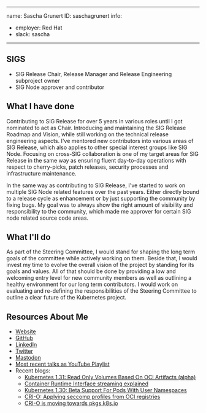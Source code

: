 -------------------------------------------------------------
name: Sascha Grunert
ID: saschagrunert
info:
  - employer: Red Hat
  - slack: sascha
-------------------------------------------------------------

## SIGS

- SIG Release Chair, Release Manager and Release Engineering subproject owner
- SIG Node approver and contributor

## What I have done

Contributing to SIG Release for over 5 years in various roles until I got
nominated to act as Chair. Introducing and maintaining the SIG Release Roadmap
and Vision, while still working on the technical release engineering aspects.
I've mentored new contributors into various areas of SIG Release, which also
applies to other special interest groups like SIG Node. Focusing on cross-SIG
collaboration is one of my target areas for SIG Release in the same way as
ensuring fluent day-to-day operations with respect to cherry-picks, patch
releases, security processes and infrastructure maintenance.

In the same way as contributing to SIG Release, I've started to work on multiple
SIG Node related features over the past years. Either directly bound to a
release cycle as enhancement or by just supporting the community by fixing bugs.
My goal was to always show the right amount of visibility and responsibility to
the community, which made me approver for certain SIG node related source code
areas.

## What I'll do

As part of the Steering Committee, I would stand for shaping the long term goals
of the committee while actively working on them. Beside that, I would invest my
time to evolve the overall vision of the project by standing for its goals and
values. All of that should be done by providing a low and welcoming entry level
for new community members as well as outlining a healthy environment for our
long term contributors. I would work on evaluating and re-defining the
responsibilities of the Steering Committee to outline a clear future of the
Kubernetes project.

## Resources About Me

- [Website](https://saschagrunert.de)
- [GitHub](https://github.com/saschagrunert)
- [LinkedIn](https://www.linkedin.com/in/sascha-grunert)
- [Twitter](https://twitter.com/saschagrunert)
- [Mastodon](https://m6n.io/@sascha)
- [Most recent talks as YouTube Playlist](https://youtube.com/playlist?list=PL9X9xtGpGA0HzohI9h8Q65QS69PWLECJm)
- Recent blogs:
    - [Kubernetes 1.31: Read Only Volumes Based On OCI Artifacts (alpha)](https://kubernetes.io/blog/2024/08/16/kubernetes-1-31-image-volume-source)
    - [Container Runtime Interface streaming explained](https://kubernetes.io/blog/2024/05/01/cri-streaming-explained)
    - [Kubernetes 1.30: Beta Support For Pods With User Namespaces](https://kubernetes.io/blog/2024/04/22/userns-beta)
    - [CRI-O: Applying seccomp profiles from OCI registries](https://kubernetes.io/blog/2024/03/07/cri-o-seccomp-oci-artifacts)
    - [CRI-O is moving towards pkgs.k8s.io](https://kubernetes.io/blog/2023/10/10/cri-o-community-package-infrastructure)
